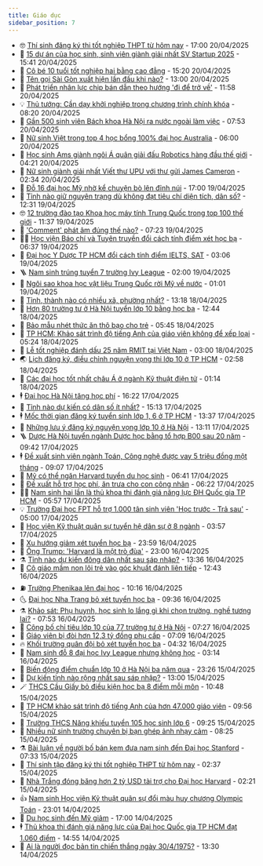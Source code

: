 ```yaml
---
title: Giáo dục
sidebar_position: 7
---
```


<!-- vnexpress-giao-duc:START -->
- 🤓 [Thí sinh đăng ký thi tốt nghiệp THPT từ hôm nay](https://vnexpress.net/luu-y-va-huong-dan-dang-ky-thi-tot-nghiep-thpt-2025-chinh-xac-nhat-4876156.html) - 17:00 20/04/2025
- 🦆 [15 dự án của học sinh, sinh viên giành giải nhất SV Startup 2025](https://vnexpress.net/15-du-an-cua-hoc-sinh-sinh-vien-gianh-giai-nhat-sv-startup-2025-4876457.html) - 15:41 20/04/2025
- 🦩 [Cô bé 10 tuổi tốt nghiệp hai bằng cao đẳng](https://vnexpress.net/co-be-10-tuoi-tot-nghiep-hai-bang-cao-dang-4876473.html) - 15:20 20/04/2025
- 🌮 [Tên gọi Sài Gòn xuất hiện lần đầu khi nào?](https://vnexpress.net/ten-goi-sai-gon-xuat-hien-lan-dau-khi-nao-4876259.html) - 13:00 20/04/2025
- 🔭 [Phát triển nhân lực chip bán dẫn theo hướng &#39;đi để trở về&#39;](https://vnexpress.net/phat-trien-nhan-luc-chip-ban-dan-theo-huong-di-de-tro-ve-4876134.html) - 11:58 20/04/2025
- 💡 [Thủ tướng: Cần dạy khởi nghiệp trong chương trình chính khóa](https://vnexpress.net/thu-tuong-can-day-khoi-nghiep-trong-chuong-trinh-chinh-khoa-4876379.html) - 08:20 20/04/2025
- 🥰 [Gần 500 sinh viên Bách khoa Hà Nội ra nước ngoài làm việc](https://vnexpress.net/gan-500-sinh-vien-bach-khoa-ha-noi-ra-nuoc-ngoai-lam-viec-4876389.html) - 07:53 20/04/2025
- 🐲 [Nữ sinh Việt trong top 4 học bổng 100% đại học Australia](https://vnexpress.net/nu-sinh-viet-trong-top-4-hoc-bong-100-dai-hoc-australia-4875966.html) - 06:00 20/04/2025
- 🦒 [Học sinh Ams giành ngôi Á quân giải đấu Robotics hàng đầu thế giới](https://vnexpress.net/hoc-sinh-ams-gianh-ngoi-a-quan-giai-dau-robotics-hang-dau-the-gioi-4876331.html) - 04:21 20/04/2025
- 🦆 [Nữ sinh giành giải nhất Viết thư UPU với thư gửi James Cameron](https://vnexpress.net/nu-sinh-gianh-giai-nhat-viet-thu-upu-voi-thu-gui-james-cameron-4876140.html) - 02:34 20/04/2025
- 🧰 [Đỗ 16 đại học Mỹ nhờ kể chuyện bò lên đỉnh núi](https://vnexpress.net/do-16-dai-hoc-my-nho-ke-chuyen-bo-len-dinh-nui-4876192.html) - 17:00 19/04/2025
- 🐘 [Tỉnh nào giữ nguyên trạng dù không đạt tiêu chí diện tích, dân số?](https://vnexpress.net/tinh-nao-giu-nguyen-trang-du-khong-dat-tieu-chi-dien-tich-dan-so-4876196.html) - 12:31 19/04/2025
- 🤓 [12 trường đào tạo Khoa học máy tính Trung Quốc trong top 100 thế giới](https://vnexpress.net/du-hoc-trung-quoc-nganh-khoa-hoc-may-tinh-chon-truong-nao-4876114.html) - 11:37 19/04/2025
- 🧰 [&#39;Comment&#39; phát âm đúng thế nào?](https://vnexpress.net/comment-phat-am-dung-the-nao-4874850.html) - 07:23 19/04/2025
- 🧑‍💻 [Học viện Báo chí và Tuyên truyền đổi cách tính điểm xét học bạ](https://vnexpress.net/dieu-kien-xet-tuyen-hoc-ba-hoc-vien-bao-chi-va-tuyen-truyen-nam-2025-moi-nhat-4876084.html) - 06:37 19/04/2025
- 🫶 [Đại học Y Dược TP HCM đổi cách tính điểm IELTS, SAT](https://vnexpress.net/dai-hoc-y-duoc-tp-hcm-doi-cach-tinh-diem-ielts-cong-bo-hoc-phi-2025-4875980.html) - 03:06 19/04/2025
- 🪜 [Nam sinh trúng tuyển 7 trường Ivy League](https://vnexpress.net/nam-sinh-trung-tuyen-7-truong-ivy-league-4875895.html) - 02:00 19/04/2025
- 🎊 [Ngôi sao khoa học vật liệu Trung Quốc rời Mỹ về nước](https://vnexpress.net/ngoi-sao-khoa-hoc-vat-lieu-trung-quoc-roi-my-ve-nuoc-4875677.html) - 01:01 19/04/2025
- 🧐 [Tỉnh, thành nào có nhiều xã, phường nhất?](https://vnexpress.net/tinh-thanh-nao-co-nhieu-xa-phuong-nhat-4875845.html) - 13:18 18/04/2025
- 🌈 [Hơn 80 trường tư ở Hà Nội tuyển lớp 10 bằng học bạ](https://vnexpress.net/83-truong-tu-tuyen-lop-10-bang-diem-thi-cua-so-giao-duc-ha-noi-4875876.html) - 12:44 18/04/2025
- 🥰 [Bảo mẫu nhét thức ăn thô bạo cho trẻ](https://vnexpress.net/bao-mau-nhet-thuc-an-tho-bao-cho-tre-4875688.html) - 05:45 18/04/2025
- 🎡 [TP HCM: Khảo sát trình độ tiếng Anh của giáo viên không để xếp loại](https://vnexpress.net/so-giao-duc-tp-hcm-len-tieng-ve-kiem-tra-trinh-do-tieng-anh-cua-47-000-giao-vien-4875669.html) - 05:24 18/04/2025
- 🎊 [Lễ tốt nghiệp đánh dấu 25 năm RMIT tại Việt Nam](https://vnexpress.net/le-tot-nghiep-danh-dau-25-nam-rmit-tai-viet-nam-4875555.html) - 03:00 18/04/2025
- 🌏 [Lịch đăng ký, điều chỉnh nguyện vọng thi lớp 10 ở TP HCM](https://vnexpress.net/huong-dan-lich-dang-ky-dieu-chinh-nguyen-vong-thi-lop-10-o-tp-hcm-day-du-nhat-4875373.html) - 02:58 18/04/2025
- 🥸 [Các đại học tốt nhất châu Á ở ngành Kỹ thuật điện tử](https://vnexpress.net/cac-dai-hoc-tot-nhat-chau-a-o-nganh-ky-thuat-dien-tu-4874627.html) - 01:14 18/04/2025
- 🕴 [Đại học Hà Nội tăng học phí](https://vnexpress.net/hoc-phi-dai-hoc-ha-noi-nam-2025-4875068.html) - 16:22 17/04/2025
- 💂 [Tỉnh nào dự kiến có dân số ít nhất?](https://vnexpress.net/tinh-nao-du-kien-co-dan-so-it-nhat-4875307.html) - 15:13 17/04/2025
- 🕴 [Mốc thời gian đăng ký tuyển sinh lớp 1, 6 ở TP HCM](https://vnexpress.net/huong-dan-dang-ky-xet-tuyen-sinh-lop-1-6-o-tp-hcm-nam-2025-4875419.html) - 13:37 17/04/2025
- 🌋 [Những lưu ý đăng ký nguyện vọng lớp 10 ở Hà Nội](https://vnexpress.net/nhung-luu-y-dang-ky-nguyen-vong-lop-10-o-ha-noi-4873086.html) - 13:11 17/04/2025
- 🪜 [Dược Hà Nội tuyển ngành Dược học bằng tổ hợp B00 sau 20 năm](https://vnexpress.net/duoc-ha-noi-tuyen-nganh-duoc-hoc-bang-to-hop-b00-sau-20-nam-4873826.html) - 09:42 17/04/2025
- 🕴 [Đề xuất sinh viên ngành Toán, Công nghệ được vay 5 triệu đồng một tháng](https://vnexpress.net/de-xuat-sinh-vien-nganh-toan-cong-nghe-duoc-vay-5-trieu-dong-mot-thang-4875269.html) - 09:07 17/04/2025
- 🎃 [Mỹ có thể ngăn Harvard tuyển du học sinh](https://vnexpress.net/my-co-the-ngan-harvard-tuyen-du-hoc-sinh-4875177.html) - 06:41 17/04/2025
- 🦏 [Đề xuất hỗ trợ học phí, ăn trưa cho con công nhân](https://vnexpress.net/de-xuat-ho-tro-hoc-phi-an-trua-cho-con-cong-nhan-4875131.html) - 06:22 17/04/2025
- 🧑‍🏫 [Nam sinh hai lần là thủ khoa thi đánh giá năng lực ĐH Quốc gia TP HCM](https://vnexpress.net/nam-sinh-hai-lan-la-thu-khoa-thi-danh-gia-nang-luc-dh-quoc-gia-tp-hcm-4875210.html) - 05:57 17/04/2025
- 💡 [Trường Đại học FPT hỗ trợ 1.000 tân sinh viên &#39;Học trước - Trả sau&#39;](https://vnexpress.net/truong-dai-hoc-fpt-ho-tro-1-000-tan-sinh-vien-hoc-truoc-tra-sau-4875178.html) - 05:00 17/04/2025
- 🐎 [Học viện Kỹ thuật quân sự tuyển hệ dân sự ở 8 ngành](https://vnexpress.net/hoc-vien-ky-thuat-quan-su-tuyen-he-dan-su-bang-4-phuong-thuc-hoc-phi-bao-nhieu-4875137.html) - 03:57 17/04/2025
- 🧰 [Xu hướng giảm xét tuyển học bạ](https://vnexpress.net/xu-huong-giam-xet-tuyen-hoc-ba-4869385.html) - 23:59 16/04/2025
- 🙉 [Ông Trump: &#39;Harvard là một trò đùa&#39;](https://vnexpress.net/ong-trump-harvard-la-mot-tro-dua-4874940.html) - 23:00 16/04/2025
- ⚗️ [Tỉnh nào dự kiến đông dân nhất sau sáp nhập?](https://vnexpress.net/tinh-nao-du-kien-dong-dan-nhat-sau-sap-nhap-4874929.html) - 13:36 16/04/2025
- 🌝 [Cô giáo mầm non lôi trẻ vào góc khuất đánh liên tiếp](https://vnexpress.net/co-giao-mam-non-loi-tre-vao-goc-khuat-danh-lien-tiep-4874925.html) - 12:43 16/04/2025
- ⛽️ [Trường Phenikaa lên đại học](https://vnexpress.net/truong-phenikaa-len-dai-hoc-4874891.html) - 10:16 16/04/2025
- 🌜 [Đại học Nha Trang bỏ xét tuyển học bạ](https://vnexpress.net/phuong-an-tuyen-sinh-dai-hoc-nha-trang-2025-4874835.html) - 09:36 16/04/2025
- ⚗️ [Khảo sát: Phụ huynh, học sinh lo lắng gì khi chọn trường, nghề tương lai?](https://vnexpress.net/khao-sat-phu-huynh-hoc-sinh-lo-lang-gi-khi-chon-truong-nghe-tuong-lai-4872357.html) - 07:53 16/04/2025
- 🧰 [Công bố chỉ tiêu lớp 10 của 77 trường tư ở Hà Nội](https://vnexpress.net/danh-sach-truong-tu-tuyen-sinh-lop-10-o-ha-noi-nam-2025-4874757.html) - 07:27 16/04/2025
- 🤗 [Giáo viên bị đòi hơn 12,3 tỷ đồng phụ cấp](https://vnexpress.net/giao-vien-bi-doi-hon-12-3-ty-dong-phu-cap-4874489.html) - 07:09 16/04/2025
- 🔥 [Khối trường quân đội bỏ xét tuyển học bạ](https://vnexpress.net/khoi-truong-quan-doi-bo-xet-tuyen-hoc-ba-4874695.html) - 04:32 16/04/2025
- 💪 [Nam sinh đỗ 8 đại học Ivy League nhưng không học](https://vnexpress.net/nam-sinh-do-8-dai-hoc-ivy-league-nhung-khong-hoc-4874565.html) - 03:14 16/04/2025
- 💂 [Biến động điểm chuẩn lớp 10 ở Hà Nội ba năm qua](https://vnexpress.net/bien-dong-diem-chuan-lop-10-cua-115-truong-hoc-o-ha-noi-ba-nam-qua-4872021.html) - 23:26 15/04/2025
- 🌮 [Dự kiến tỉnh nào rộng nhất sau sáp nhập?](https://vnexpress.net/du-kien-tinh-nao-rong-nhat-sau-sap-nhap-4874297.html) - 13:00 15/04/2025
- 🪄 [THCS Cầu Giấy bỏ điều kiện học bạ 8 điểm mỗi môn](https://vnexpress.net/thcs-cau-giay-bo-dieu-kien-hoc-ba-8-diem-moi-mon-4874395.html) - 10:48 15/04/2025
- 🎡 [TP HCM khảo sát trình độ tiếng Anh của hơn 47.000 giáo viên](https://vnexpress.net/tp-hcm-khao-sat-trinh-do-tieng-anh-cua-hon-47-000-giao-vien-4874378.html) - 09:56 15/04/2025
- 🌈 [Trường THCS Năng khiếu tuyển 105 học sinh lớp 6](https://vnexpress.net/truong-thcs-nang-khieu-tuyen-105-hoc-sinh-lop-6-4874340.html) - 09:25 15/04/2025
- 🎊 [Nhiều nữ sinh trường chuyên bị bạn ghép ảnh nhạy cảm](https://vnexpress.net/nhieu-nu-sinh-truong-chuyen-bi-ban-ghep-anh-nhay-cam-4874318.html) - 08:25 15/04/2025
- ⚗️ [Bài luận về người bố bán kem đưa nam sinh đến Đại học Stanford](https://vnexpress.net/bai-luan-ve-nguoi-bo-ban-kem-dua-nam-sinh-den-dai-hoc-stanford-4872887.html) - 07:33 15/04/2025
- 🌁 [Thí sinh tập đăng ký thi tốt nghiệp THPT từ hôm nay](https://vnexpress.net/thi-sinh-tap-dang-ky-thi-tot-nghiep-thpt-tu-hom-nay-4873630.html) - 02:37 15/04/2025
- 🦏 [Nhà Trắng đóng băng hơn 2 tỷ USD tài trợ cho Đại học Harvard](https://vnexpress.net/nha-trang-dong-bang-hon-2-ty-usd-tai-tro-cho-dai-hoc-harvard-4874070.html) - 02:21 15/04/2025
- 👍 [Nam sinh Học viện Kỹ thuật quân sự đổi màu huy chương Olympic Toán](https://vnexpress.net/nam-sinh-hoc-vien-ky-thuat-quan-su-doi-mau-huy-chuong-olympic-toan-4873215.html) - 23:01 14/04/2025
- 🌈 [Du học sinh đến Mỹ giảm](https://vnexpress.net/du-hoc-sinh-den-my-giam-4873581.html) - 17:00 14/04/2025
- 🕴 [Thủ khoa thi đánh giá năng lực của Đại học Quốc gia TP HCM đạt 1.060 điểm](https://vnexpress.net/tra-cuu-pho-diem-thi-danh-gia-nang-luc-dai-hoc-quoc-gia-tp-hcm-dot-1-nam-2025-4873987.html) - 14:55 14/04/2025
- 🧰 [Ai là người đọc bản tin chiến thắng ngày 30/4/1975?](https://vnexpress.net/ai-la-nguoi-doc-ban-tin-chien-thang-ngay-30-4-1975-4873799.html) - 13:30 14/04/2025<!-- vnexpress-giao-duc:END -->
